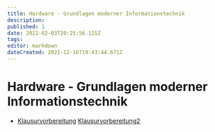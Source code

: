 ```yaml
---
title: Hardware - Grundlagen moderner Informationstechnik
description: 
published: 1
date: 2022-02-03T20:25:56.115Z
tags: 
editor: markdown
dateCreated: 2021-12-16T19:43:44.671Z
---
```


# Hardware - Grundlagen moderner Informationstechnik
- [Klausurvorbereitung](/fom/hardware-grundlagen/klausurvorbereitung)
[Klausurvorbereitung2](/fom/hardware-grundlagen/Klausurvorbereitung2)